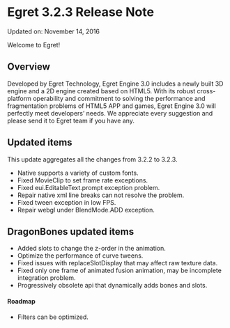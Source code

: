 Egret 3.2.3 Release Note
===============================


Updated on: November 14, 2016


Welcome to Egret!

## Overview

Developed by Egret Technology, Egret Engine 3.0 includes a newly built 3D engine and a 2D engine created based on HTML5. With its robust cross-platform operability and commitment to solving the performance and fragmentation problems of HTML5 APP and games, Egret Engine 3.0 will perfectly meet developers’ needs. We appreciate every suggestion and please send it to Egret team if you have any.

## Updated items

This update aggregates all the changes from 3.2.2 to 3.2.3.

* Native supports a variety of custom fonts.
* Fixed MovieClip to set frame rate exceptions.
* Fixed eui.EditableText.prompt exception problem.
* Repair native xml line breaks can not resolve the problem.
* Fixed tween exception in low FPS.
* Repair webgl under BlendMode.ADD exception.

## DragonBones updated items

* Added slots to change the z-order in the animation.
* Optimize the performance of curve tweens.
* Fixed issues with replaceSlotDisplay that may affect raw texture data.
* Fixed only one frame of animated fusion animation, may be incomplete integration problem.
* Progressively obsolete api that dynamically adds bones and slots.

#### Roadmap
* Filters can be optimized.